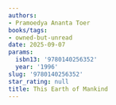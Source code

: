 ```yaml
---
authors:
- Pramoedya Ananta Toer
books/tags:
- owned-but-unread
date: 2025-09-07
params:
  isbn13: '9780140256352'
  year: '1996'
slug: '9780140256352'
star_rating: null
title: This Earth of Mankind
---
```



<!--more-->